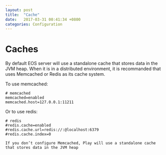 ```yaml
---
layout: post
title:  "Cache"
date:   2017-03-31 00:41:34 +0800
categories: Configuration
---
```


# Caches

By default EOS server will use a standalone cache that stores data in the JVM heap. When it is in a distributed environment, it is recommanded that uses Memcached or Redis as its cache system.

To use memcached:

```
# memcached
memcached=enabled
memcached.host=127.0.0.1:11211
```

Or to use redis:

```
# redis
#redis.cache=enabled
#redis.cache.url=redis://:@localhost:6379
#redis.cache.index=0

If you don’t configure Memcached, Play will use a standalone cache that stores data in the JVM heap
```



